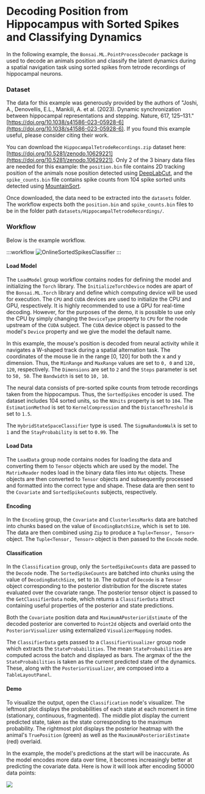 # Decoding Position from Hippocampus with Sorted Spikes and Classifying Dynamics

In the following example, the `Bonsai.ML.PointProcessDecoder` package is used to decode an animals position and classify the latent dynamics during a spatial navigation task using sorted spikes from tetrode recordings of hippocampal neurons.

### Dataset

The data for this example was generously provided by the authors of "Joshi, A., Denovellis, E.L., Mankili, A. et al. (2023). Dynamic synchronization between hippocampal representations and stepping. Nature, 617, 125–131." [https://doi.org/10.1038/s41586-023-05928-6](https://doi.org/10.1038/s41586-023-05928-6). If you found this example useful, please consider citing their work.

You can download the `HippocampalTetrodeRecordings.zip` dataset here: [https://doi.org/10.5281/zenodo.10629221](https://doi.org/10.5281/zenodo.10629221). Only 2 of the 3 binary data files are needed for this example: the `position.bin` file contains 2D tracking position of the animals nose position detected using [DeepLabCut](https://deeplabcut.github.io/DeepLabCut/README.html), and the `spike_counts.bin` file contains spike counts from 104 spike sorted units detected using [MountainSort](https://github.com/LorenFrankLab/franklab_mountainsort_old).

Once downloaded, the data need to be extracted into the `datasets` folder. The workflow expects both the `position.bin` and `spike_counts.bin` files to be in the folder path `datasets/HippocampalTetrodeRecordings/`.

### Workflow

Below is the example workflow.

:::workflow
![OnlineSortedSpikesClassifier](OnlineSortedSpikesClassifier.bonsai)
:::

#### Load Model

The `LoadModel` group workflow contains nodes for defining the model and initializing the `Torch` library. The `InitializeTorchDevice` nodes are apart of the `Bonsai.ML.Torch` library and define which computing device will be used for execution. The `CPU` and `CUDA` devices are used to initialize the CPU and GPU, respectively. It is highly recommended to use a GPU for real-time decoding. However, for the purposes of the demo, it is possible to use only the CPU by simply changing the `DeviceType` property to `CPU` for the node upstream of the `CUDA` subject. The `CUDA` device object is passed to the model's `Device` property and we give the model the default name.

In this example, the mouse's position is decoded from neural activity while it navigates a W-shaped track during a spatial alternation task. The coordinates of the mouse lie in the range [0, 120] for both the x and y dimension. Thus, the `MinRange` and `MaxRange` values are set to `0, 0` and `120, 120`, respectively. The `Dimensions` are set to `2` and the `Steps` parameter is set to `50, 50`. The `Bandwidth` is set to `10, 10`.

The neural data consists of pre-sorted spike counts from tetrode recordings taken from the hippocampus. Thus, the `SortedSpikes` encoder is used. The dataset includes 104 sorted units, so the `NUnits` property is set to `104`. The `EstimationMethod` is set to `KernelCompression` and the `DistanceThreshold` is set to `1.5`.

The `HybridStateSpaceClassifier` type is used. The `SigmaRandomWalk` is set to `1` and the `StayProbability` is set to `0.99`. The 

#### Load Data

The `LoadData` group node contains nodes for loading the data and converting them to `Tensor` objects which are used by the model. The `MatrixReader` nodes load in the binary data files into `Mat` objects. These objects are then converted to `Tensor` objects and subsequently processed and formatted into the correct type and shape. These data are then sent to the `Covariate` and `SortedSpikeCounts` subjects, respectively.

#### Encoding

In the `Encoding` group, the `Covariate` and `ClusterlessMarks` data are batched into chunks based on the value of `EncodingBatchSize`, which is set to `100`. The data are then combined using `Zip` to produce a `Tuple<Tensor, Tensor>` object. The `Tuple<Tensor, Tensor>` object is then passed to the `Encode` node.

#### Classification

In the `Classification` group, only the `SortedSpikeCounts` data are passed to the `Decode` node. The `SortedSpikeCounts` are batched into chunks using the value of `DecodingBatchSize`, set to `10`. The output of `Decode` is a `Tensor` object corresponding to the posterior distribution for the discrete states evaluated over the covariate range. The posterior tensor object is passed to the `GetClassifierData` node, which returns a `ClassifierData` struct containing useful properties of the posterior and state predictions.

Both the `Covariate` position data and `MaximumAPosterioriEstimate` of the decoded posterior are converted to `Point2d` objects and overlaid onto the `PosteriorVisualizer` using externalized `VisualizerMapping` nodes.

The `ClassifierData` gets passed to a `ClassifierVisualizer` group node which extracts the `StateProbabilities`. The mean `StateProbabilities` are computed across the batch and displayed as bars. The argmax of the the `StateProbabilities` is taken as the current predicted state of the dynamics. These, along with the `PosteriorVisualizer`, are composed into a `TableLayoutPanel`.

#### Demo

To visualize the output, open the `Classification` node's visualizer. The leftmost plot displays the probabilities of each state at each moment in time (stationary, continuous, fragmented). The middle plot display the current predicted state, taken as the state corresponding to the maximum probability. The rightmost plot displays the posterior heatmap with the animal's `TruePosition` (green) as well as the `MaximumAPosterioriEstimate` (red) overlaid.

In the example, the model's predictions at the start will be inaccurate. As the model encodes more data over time, it becomes increasingly better at predicting the covariate data. Here is how it will look after encoding 50000 data points:

![](OnlineClassifierHippocampalTetrodeRecordingsSortedSpikes.gif)

